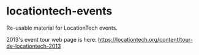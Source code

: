 locationtech-events
===================

Re-usable material for LocationTech events.

2013's event tour web page is here:
https://locationtech.org/content/tour-de-locationtech-2013

